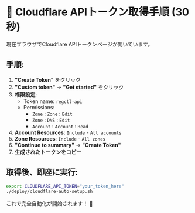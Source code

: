 # 🔑 Cloudflare APIトークン取得手順 (30秒)

現在ブラウザでCloudflare APIトークンページが開いています。

## 手順:

1. **"Create Token"** をクリック
2. **"Custom token"** → **"Get started"** をクリック  
3. **権限設定**:
   - Token name: `regctl-api`
   - Permissions:
     - `Zone` : `Zone` : `Edit`
     - `Zone` : `DNS` : `Edit`
     - `Account` : `Account` : `Read`
4. **Account Resources**: `Include` - `All accounts`
5. **Zone Resources**: `Include` - `All zones`
6. **"Continue to summary"** → **"Create Token"**
7. **生成されたトークンをコピー**

## 取得後、即座に実行:

```bash
export CLOUDFLARE_API_TOKEN="your_token_here"
./deploy/cloudflare-auto-setup.sh
```

これで完全自動化が開始されます！ 🚀